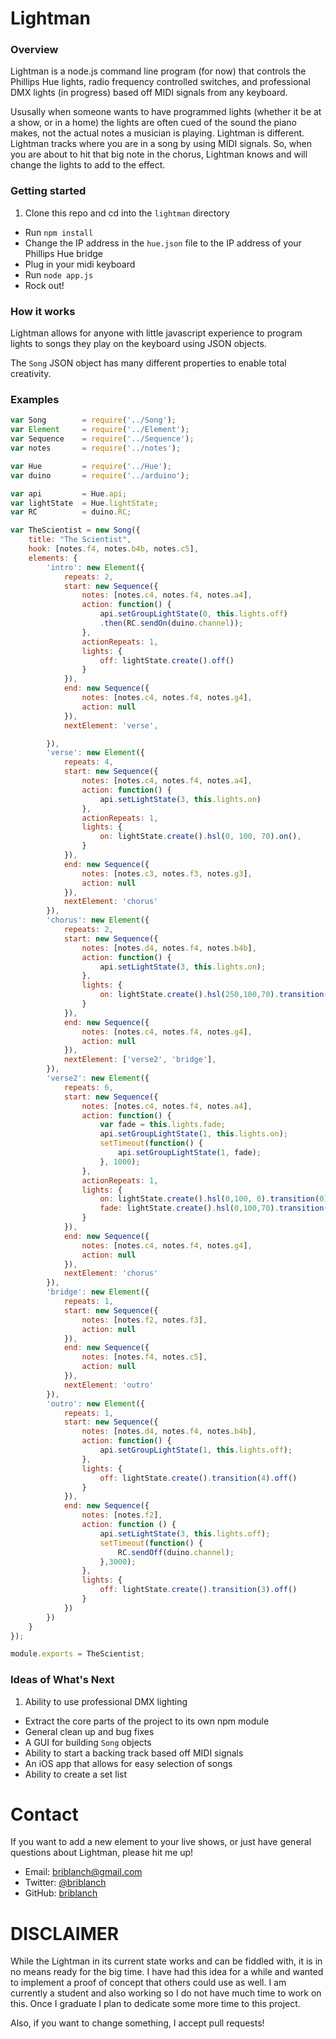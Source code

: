 Lightman
=============

### Overview

Lightman is a node.js command line program (for now) that controls the Phillips
Hue lights, radio frequency controlled switches, and professional DMX lights
(in progress) based off MIDI signals from any keyboard.  

Ususally when someone wants to have programmed lights (whether it be at a show,
or in a home) the lights are often cued of the sound the piano makes, not the
actual notes a musician is playing. Lightman is different. Lightman tracks where
you are in a song by using MIDI signals. So, when you are about to hit that big
note in the chorus, Lightman knows and will change the lights to add to the
effect.

### Getting started

1. Clone this repo and cd into the `lightman` directory
* Run `npm install`
* Change the IP address in the `hue.json` file to the IP address of your Phillips
Hue bridge
* Plug in your midi keyboard
* Run `node app.js`
* Rock out!

### How it works

Lightman allows for anyone with little javascript experience
to program lights to songs they play on the keyboard using JSON objects.

The `Song` JSON object has many different properties to enable total creativity.

### Examples
```js
var Song        = require('../Song');
var Element     = require('../Element');
var Sequence    = require('../Sequence');
var notes       = require('../notes');

var Hue         = require('../Hue');
var duino       = require('../arduino');

var api         = Hue.api;
var lightState  = Hue.lightState;
var RC          = duino.RC;

var TheScientist = new Song({
    title: "The Scientist",
    hook: [notes.f4, notes.b4b, notes.c5],
    elements: {
        'intro': new Element({
            repeats: 2,
            start: new Sequence({
                notes: [notes.c4, notes.f4, notes.a4],
                action: function() {
                    api.setGroupLightState(0, this.lights.off)
                    .then(RC.sendOn(duino.channel));
                },
                actionRepeats: 1,
                lights: {
                    off: lightState.create().off()
                }
            }),
            end: new Sequence({
                notes: [notes.c4, notes.f4, notes.g4],
                action: null
            }),
            nextElement: 'verse',

        }),
        'verse': new Element({
            repeats: 4,
            start: new Sequence({
                notes: [notes.c4, notes.f4, notes.a4],
                action: function() {
                    api.setLightState(3, this.lights.on)
                },
                actionRepeats: 1,
                lights: {
                    on: lightState.create().hsl(0, 100, 70).on(),
                }
            }),
            end: new Sequence({
                notes: [notes.c3, notes.f3, notes.g3],
                action: null
            }),
            nextElement: 'chorus'
        }),
        'chorus': new Element({
            repeats: 2,
            start: new Sequence({
                notes: [notes.d4, notes.f4, notes.b4b],
                action: function() {
                    api.setLightState(3, this.lights.on);
                },
                lights: {
                    on: lightState.create().hsl(250,100,70).transition(10).on()
                }
            }),
            end: new Sequence({
                notes: [notes.c4, notes.f4, notes.g4],
                action: null
            }),
            nextElement: ['verse2', 'bridge'],
        }),
        'verse2': new Element({
            repeats: 6,
            start: new Sequence({
                notes: [notes.c4, notes.f4, notes.a4],
                action: function() {
                    var fade = this.lights.fade;
                    api.setGroupLightState(1, this.lights.on);
                    setTimeout(function() {
                        api.setGroupLightState(1, fade);
                    }, 1000);
                },
                actionRepeats: 1,
                lights: {
                    on: lightState.create().hsl(0,100, 0).transition(0).on(),
                    fade: lightState.create().hsl(0,100,70).transition(10).on()
                }
            }),
            end: new Sequence({
                notes: [notes.c4, notes.f4, notes.g4],
                action: null
            }),
            nextElement: 'chorus'
        }),
        'bridge': new Element({
            repeats: 1,
            start: new Sequence({
                notes: [notes.f2, notes.f3],
                action: null
            }),
            end: new Sequence({
                notes: [notes.f4, notes.c5],
                action: null
            }),
            nextElement: 'outro'
        }),
        'outro': new Element({
            repeats: 1,
            start: new Sequence({
                notes: [notes.d4, notes.f4, notes.b4b],
                action: function() {
                    api.setGroupLightState(1, this.lights.off);
                },
                lights: {
                    off: lightState.create().transition(4).off()
                }
            }),
            end: new Sequence({
                notes: [notes.f2],
                action: function () {
                    api.setLightState(3, this.lights.off);
                    setTimeout(function() {
                        RC.sendOff(duino.channel);
                    },3000);
                },
                lights: {
                    off: lightState.create().transition(3).off()
                }
            })
        })
    }
});

module.exports = TheScientist;
```

### Ideas of What's Next
1. Ability to use professional DMX lighting
* Extract the core parts of the project to its own npm module
* General clean up and bug fixes
* A GUI for building `Song` objects
* Ability to start a backing track based off MIDI signals
* An iOS app that allows for easy selection of songs
* Ability to create a set list

Contact
=============

If you want to add a new element to your live shows, or just have general questions
about Lightman, please hit me up!

- Email: <briblanch@gmail.com>
- Twitter: [@briblanch](https://twitter.com/briblanch)
- GitHub: [briblanch](https://github.com/briblanch)

DISCLAIMER
=============

While the Lightman in its current state works and can be fiddled with, it is in
no means ready for the big time. I have had this idea for a while and wanted to
implement a proof of concept that others could use as well. I am currently a
student and also working so I do not have much time to work on this. Once I
graduate I plan to dedicate some more time to this project.

Also, if you want to change something, I accept pull requests!
